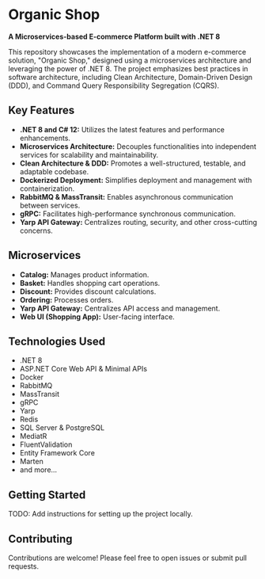 # Organic Shop

**A Microservices-based E-commerce Platform built with .NET 8**

This repository showcases the implementation of a modern e-commerce solution, "Organic Shop," designed using a microservices architecture and leveraging the power of .NET 8. The project emphasizes best practices in software architecture, including Clean Architecture, Domain-Driven Design (DDD), and Command Query Responsibility Segregation (CQRS).

## Key Features

* **.NET 8 and C# 12:** Utilizes the latest features and performance enhancements.
* **Microservices Architecture:** Decouples functionalities into independent services for scalability and maintainability.
* **Clean Architecture & DDD:** Promotes a well-structured, testable, and adaptable codebase.
* **Dockerized Deployment:** Simplifies deployment and management with containerization.
* **RabbitMQ & MassTransit:** Enables asynchronous communication between services.
* **gRPC:** Facilitates high-performance synchronous communication.
* **Yarp API Gateway:** Centralizes routing, security, and other cross-cutting concerns.

## Microservices

* **Catalog:** Manages product information.
* **Basket:** Handles shopping cart operations.
* **Discount:** Provides discount calculations.
* **Ordering:** Processes orders.
* **Yarp API Gateway:** Centralizes API access and management.
* **Web UI (Shopping App):** User-facing interface.

## Technologies Used

* .NET 8
* ASP.NET Core Web API & Minimal APIs
* Docker
* RabbitMQ
* MassTransit
* gRPC
* Yarp
* Redis
* SQL Server & PostgreSQL
* MediatR
* FluentValidation
* Entity Framework Core
* Marten
* and more...

## Getting Started

 TODO: Add instructions for setting up the project locally.

## Contributing

Contributions are welcome! Please feel free to open issues or submit pull requests.
